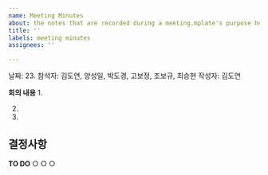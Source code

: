```yaml
---
name: Meeting Minutes
about: the notes that are recorded during a meeting.mplate's purpose here.
title: ''
labels: meeting minutes
assignees: ''

---
```


날짜: 23.
참석자: 김도연, 양성일, 박도경, 고보정, 조보규, 최승현
작성자: 김도연

**회의 내용**
1. 

2.  

3.  
 
**결정사항**
- 

**TO DO**
○ 
○ 
○
